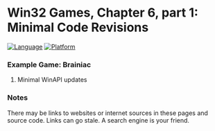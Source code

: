 # Win32 Games, Chapter 6, part 1: Minimal Code Revisions
[![Language](https://img.shields.io/badge/Language%20-C++-blue.svg)](https://github.com/GeorgePimpleton/Win32-games/)
[![Platform](https://img.shields.io/badge/Platform%20-Win32-blue.svg)](https://github.com/GeorgePimpleton/Win32-games/)

### Example Game: Brainiac
1. Minimal WinAPI updates

### Notes
There may be links to websites or internet sources in these pages and source code. Links can go stale. A search engine is your friend.
